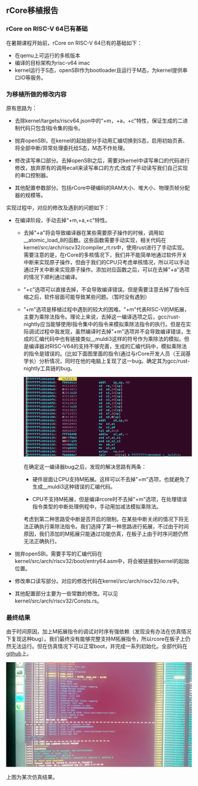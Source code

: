 ## rCore移植报告  

### rCore on RISC-V 64已有基础  

在暑期课程开始前，rCore on RISC-V 64已有的基础如下：

* 在qemu上可运行的多核版本
* 编译的目标架构为risc-v64 imac
* kernel运行于S态，openSBI作为bootloader且运行于M态，为kernel提供串口IO等服务。

### 为移植所做的修改内容  

原有思路为：

* 去除kernel/targets/riscv64.json中的“+m，+a，+c”特性，保证生成的二进制代码只包含I指令集的指令。

* 抛弃openSBI，在kernel的起始部分手动用汇编切换到S态，启用初始页表、将全部中断/异常处理委托给S态，M态不作处理。

* 修改读写串口部分。去掉openSBI之后，需要对kernel中读写串口的代码进行修改，放弃原有的调用ecall来读写串口的方式;改成了手动读写我们自己实现的串口控制器。

* 其他配置参数部分。包括rCore中硬编码的RAM大小、堆大小、物理页帧分配器的规模等。

实现过程中，对应的修改及遇到的问题如下：

* 在编译阶段，手动去掉“+m,+a,+c"特性。

  * 去掉"+a"将会导致编译器在某些需要原子操作的时候，调用如__atomic_load_8的函数。这些函数需要手动实现，相关代码在kernel/src/arch/riscv32/compiler_rt.rs中，使用rust进行了手动实现。需要注意的是，在rCore的多核情况下，我们并不能简单地通过软件开关中断来实现原子操作，但由于我们的CPU只考虑单核情况，所以可以手动通过开关中断来实现原子操作。添加对应函数之后，可以在去掉"+a"选项的情况下顺利通过编译。

  * "+c"选项可以直接去掉，不会导致编译错误。但是需要注意去掉了指令压缩之后，软件层面可能导致某些问题。（暂时没有遇到）

  * ”+m"选项是移植过程中遇到的较大的困难。"+m"代表RISC-V的M拓展，主要为乘除法指令。理论上来说，去掉这一编译选项之后，gcc/rust-nightly应当能够使用I指令集中的指令来模拟乘除法指令的执行。但是在实际调试过程中我发现，虽然编译时去掉"+m"选项并不会导致编译错误，生成的汇编代码中也有链接类似__muldi3这样的符号作为乘除法的模拟。但是编译器对RISC-V64的支持不够完善，生成的汇编代码中，模拟乘除法的指令是错误的。(比如下面图里面的指令)通过与rCore开发人员（王润基学长）分析情况，同时在他的电脑上复现了这一bug。确定其为gcc/rust-nightly工具链的bug。

    ![](gcc_bug.png)

    在确定这一编译器bug之后，发现的解决思路有两条：

    * 硬件层面让CPU支持M拓展。这样可以不去掉"+m"选项，也就避免了生成__muldi3这种错误的汇编代码。

    * CPU不支持M拓展，但是编译rcore时不去掉"+m"选项，在处理错误指令类型的中断处理例程中，手动用加减法模拟乘除法。

    考虑到第二种思路受中断是否开启的限制。在某些中断关闭的情况下将无法正确执行乘除法指令。我们选择了第一种思路进行拓展，不过由于时间原因，我们添加的M拓展只能通过功能仿真，在板子上由于时序问题仍然无法正确执行。
  
* 抛弃openSBI。需要手写的汇编代码在kernel/src/arch/riscv32/boot/entry64.asm中，将会被链接到kernel的起始位置。

* 修改串口读写部分。对应的修改代码在kernel/src/arch/riscv32/io.rs中。

* 其他配置部分主要为一些常数的修改。可以见kernel/src/arch/riscv32/Consts.rs。

### 最终结果  

由于时间原因，加上M拓展指令的调试对时序有强依赖（发现没有办法在仿真情况下复现这种bug）。我们最终没有能够完整支持M拓展指令，所以rcore在板子上仍然无法运行。但在仿真情况下可以正常boot，并完成一系列初始化。全部代码在[github](https://github.com/magicpan-risc-v/rcore_plus/tree/try)上。

![](res.png)

上图为某次仿真结果。

